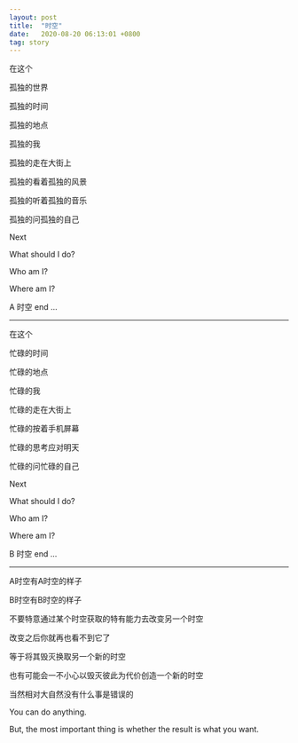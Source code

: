 ```yaml
---
layout: post
title:  "时空"
date:   2020-08-20 06:13:01 +0800
tag: story
---
```


在这个

孤独的世界

孤独的时间

孤独的地点

孤独的我

孤独的走在大街上

孤独的看着孤独的风景

孤独的听着孤独的音乐

孤独的问孤独的自己

Next

What should I do?

Who am I?

Where am I?

A 时空 end ...

---

在这个

忙碌的时间

忙碌的地点

忙碌的我

忙碌的走在大街上

忙碌的按着手机屏幕

忙碌的思考应对明天

忙碌的问忙碌的自己

Next

What should I do?

Who am I?

Where am I?

B 时空 end ...

---

A时空有A时空的样子

B时空有B时空的样子

不要特意通过某个时空获取的特有能力去改变另一个时空

改变之后你就再也看不到它了

等于将其毁灭换取另一个新的时空

也有可能会一不小心以毁灭彼此为代价创造一个新的时空

当然相对大自然没有什么事是错误的

You can do anything.

But, the most important thing is whether the result is what you want.